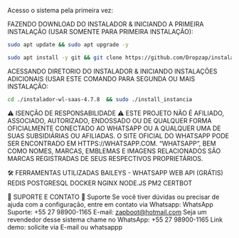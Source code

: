 Acesso o sistema pela primeira vez:

FAZENDO DOWNLOAD DO INSTALADOR & INICIANDO A PRIMEIRA INSTALAÇÃO (USAR SOMENTE PARA PRIMEIRA INSTALAÇÃO):

```bash
sudo apt update && sudo apt upgrade -y
```


```bash
sudo apt install -y git && git clone https://github.com/Dropzap/instaladorda-Chatbot-5.4.2-nodes20.git && sudo chmod -R 777 instaladorda-Chatbot-5.4.2-nodes20 && cd instaladorda-Chatbot-5.4.2-nodes20  && sudo ./install_primaria
```

ACESSANDO DIRETORIO DO INSTALADOR & INICIANDO INSTALAÇÕES ADICIONAIS (USAR ESTE COMANDO PARA SEGUNDA OU MAIS INSTALAÇÃO:
```bash
cd ./instalador-wl-saas-4.7.8  && sudo ./install_instancia
```

⚠️ ISENÇÃO DE RESPONSABILIDADE ⚠️
ESTE PROJETO NÃO É AFILIADO, ASSOCIADO, AUTORIZADO, ENDOSSADO OU DE QUALQUER FORMA OFICIALMENTE CONECTADO AO WHATSAPP OU A QUALQUER UMA DE SUAS SUBSIDIÁRIAS OU AFILIADAS. 
O SITE OFICIAL DO WHATSAPP PODE SER ENCONTRADO EM HTTPS://WHATSAPP.COM. “WHATSAPP”, BEM COMO NOMES, MARCAS, EMBLEMAS E IMAGENS RELACIONADOS SÃO MARCAS REGISTRADAS DE SEUS RESPECTIVOS PROPRIETÁRIOS.

🛠 FERRAMENTAS UTILIZADAS
BAILEYS - WHATSAPP WEB API (GRÁTIS)
REDIS
POSTGRESQL
DOCKER
NGINX
NODE.JS
PM2
CERTBOT

🙋 SUPORTE E CONTATO 🙋
Suporte Se você tiver dúvidas ou precisar de ajuda com a configuração, entre em contato via Whatsapp:
WhatsApp Suporte: +55 27 98900-1165 E-mail: zapboot@hotmail.com Seja um revendedor desse sistema chame no WhatsApp: +55 27 98900-1165 Link demo: solicite via E-mail ou whatsappp
